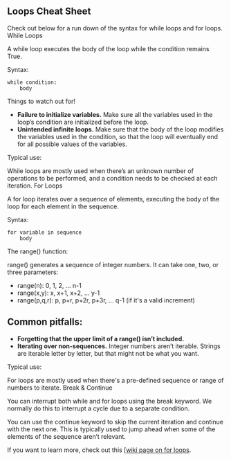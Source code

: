 ## Loops Cheat Sheet

Check out below for a run down of the syntax for while loops and for loops.
While Loops

A while loop executes the body of the loop while the condition remains True.

Syntax:
```
while condition:
    body
```

Things to watch out for!

- **Failure to initialize variables.** Make sure all the variables used in the loop’s condition  are initialized before the loop.
- **Unintended infinite loops.** Make sure that the body of the loop modifies the variables used in the condition, so that the loop will eventually end for all possible values of the variables.

Typical use:

While loops are mostly used when there’s an unknown number of operations to be performed, and a condition needs to be checked at each iteration.
For Loops

A for loop iterates over a sequence of elements, executing the body of the loop for each element in the sequence.

Syntax:
```
for variable in sequence
    body
```

The range() function:

range() generates a sequence of integer numbers. It can take one, two, or three parameters:

- range(n): 0, 1, 2, ... n-1
- range(x,y): x, x+1, x+2, ... y-1
- range(p,q,r): p, p+r, p+2r, p+3r, ... q-1 (if it's a valid increment)

## Common pitfalls:

- **Forgetting that the upper limit of a range() isn’t included.**
- **Iterating over non-sequences.** Integer numbers aren’t iterable. Strings are iterable letter by letter, but that might not be what you want.

Typical use:

For loops are mostly used when there's a pre-defined sequence or range of numbers to iterate.
Break & Continue

You can interrupt both while and for loops using the break keyword. We normally do this to interrupt a cycle due to a separate condition.

You can use the continue keyword to skip the current iteration and continue with the next one. This is typically used to jump ahead when some of the elements of the sequence aren’t relevant.

If you want to learn more, check out this [[wiki page on for loops](https://wiki.python.org/moin/ForLoop).